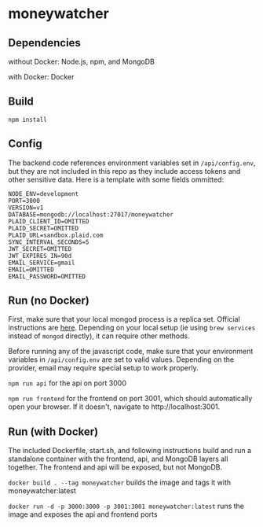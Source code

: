 # moneywatcher
## Dependencies
without Docker: Node.js, npm, and MongoDB

with Docker: Docker
## Build
`npm install`
## Config
The backend code references environment variables set in `/api/config.env`, but they are not included in this repo as they include access tokens and other sensitive data. Here is a template with some fields ommitted: 
```
NODE_ENV=development
PORT=3000
VERSION=v1
DATABASE=mongodb://localhost:27017/moneywatcher
PLAID_CLIENT_ID=OMITTED
PLAID_SECRET=OMITTED
PLAID_URL=sandbox.plaid.com
SYNC_INTERVAL_SECONDS=5
JWT_SECRET=OMITTED
JWT_EXPIRES_IN=90d
EMAIL_SERVICE=gmail
EMAIL=OMITTED
EMAIL_PASSWORD=OMITTED
```
## Run (no Docker)
First, make sure that your local mongod process is a replica set. Official instructions are [here](https://www.mongodb.com/docs/manual/tutorial/convert-standalone-to-replica-set). Depending on your local setup (ie using `brew services` instead of `mongod` directly), it can require other methods. 

Before running any of the javascript code, make sure that your environment variables in `/api/config.env` are set to valid values. Depending on the provider, email may require special setup to work properly. 

`npm run api` for the api on port 3000

`npm run frontend` for the frontend on port 3001, which should automatically open your browser. If it doesn't, navigate to http://localhost:3001.

## Run (with Docker)
The included Dockerfile, start.sh, and following instructions build and run a standalone container with the frontend, api, and MongoDB layers all together. The frontend and api will be exposed, but not MongoDB. 

`docker build . --tag moneywatcher` builds the image and tags it with moneywatcher:latest

`docker run -d -p 3000:3000 -p 3001:3001 moneywatcher:latest` runs the image and exposes the api and frontend ports
